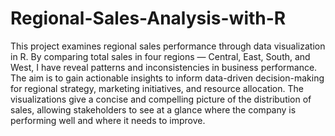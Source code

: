 # Regional-Sales-Analysis-with-R
This project examines regional sales performance through data visualization in R. By comparing total sales in four regions — Central, East, South, and West, I have reveal patterns and inconsistencies in business performance. The aim is to gain actionable insights to inform data-driven decision-making for regional strategy, marketing initiatives, and resource allocation. The visualizations give a concise and compelling picture of the distribution of sales, allowing stakeholders to see at a glance where the company is performing well and where it needs to improve.
